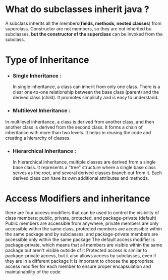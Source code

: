 # What do subclasses inherit java ?

A subclass inherits all the members(**fields, methods, nested classes**) from superclass.
Constructor are not members, so they are not inherited bu subclasses, **but the constructor
of the superclass** can be invoked from the subclass.


# Type of Inheritance

- ### **Single Inheritance** :
  In single inheritance, a class can inherit from only one class.
  There is a clear one-to-one relationship between the base class (parent) and the derived class (child).
  It promotes simplicity and is easy to understand.

- ### **Multilevel Inheritance** :
In multilevel inheritance, a class is derived from another class, and then another class is derived from the second class.
  It forms a chain of inheritance with more than two levels.
  It helps in reusing the code and creating a hierarchy of classes.

- ### **Hierarchical Inheritance** :
  In hierarchical inheritance, multiple classes are derived from a single base class.
  It represents a "tree" structure where a single base class serves as the root, and several derived classes branch out from it.
  Each derived class can have its own additional attributes and methods.

# Access Modifiers and inheritance

there are four access modifiers that can be used to control the visibility of class members: public, private, protected, and package-private (default)
Public members are accessible from anywhere, private members are only accessible within the same class, protected members are accessible within the same package and by subclasses,
and package-private members are accessible only within the same package
The default access modifier is package-private, which means that all members are visible within the same package but aren't visible outside of it
Protected access is similar to package-private access, but it also allows access by subclasses, even if they are in a different package
It is important to choose the appropriate access modifier for each member to ensure proper encapsulation and maintainability of the code